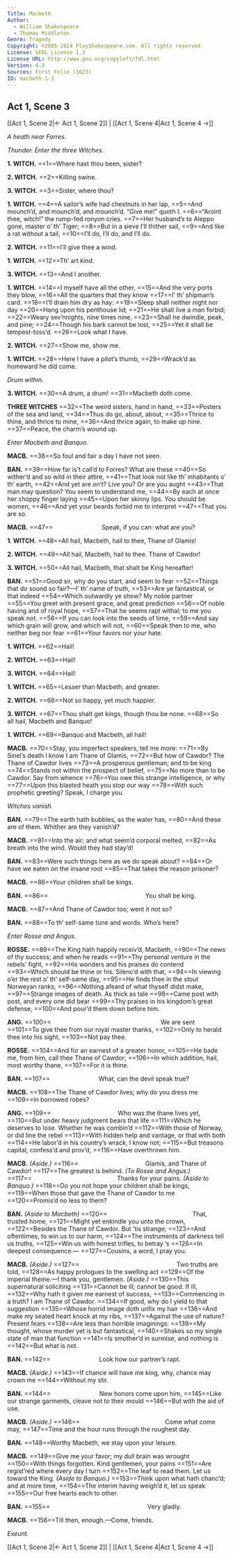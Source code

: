 ```yaml
---
Title: Macbeth
Author: 
  - William Shakespeare
  - Thomas Middleton
Genre: Tragedy
Copyright: ©2005-2024 PlayShakespeare.com. All rights reserved.
License: GFDL License 1.3
License URL: http://www.gnu.org/copyleft/fdl.html
Version: 4.3
Sources: First Folio (1623)
ID: macbeth-1-3
---
```


## Act 1, Scene 3
[[Act 1, Scene 2|← Act 1, Scene 2]] | [[Act 1, Scene 4|Act 1, Scene 4 →]]

*A heath near Forres.*

*Thunder. Enter the three Witches.*

**1. WITCH.**
==1==Where hast thou been, sister?

**2. WITCH.**
==2==Killing swine.

**3. WITCH.**
==3==Sister, where thou?

**1. WITCH.**
==4==A sailor’s wife had chestnuts in her lap,
==5==And mounch’d, and mounch’d, and mounch’d. “Give me!” quoth I.
==6==“Aroint thee, witch!” the rump-fed ronyon cries.
==7==Her husband’s to Aleppo gone, master o’ th’ Tiger;
==8==But in a sieve I’ll thither sail,
==9==And like a rat without a tail,
==10==I’ll do, I’ll do, and I’ll do.

**2. WITCH.**
==11==I’ll give thee a wind.

**1. WITCH.**
==12==Th’ art kind.

**3. WITCH.**
==13==And I another.

**1. WITCH.**
==14==I myself have all the other,
==15==And the very ports they blow,
==16==All the quarters that they know
==17==I’ th’ shipman’s card.
==18==I’ll drain him dry as hay:
==19==Sleep shall neither night nor day
==20==Hang upon his penthouse lid;
==21==He shall live a man forbid;
==22==Weary sev’nnights, nine times nine,
==23==Shall he dwindle, peak, and pine;
==24==Though his bark cannot be lost,
==25==Yet it shall be tempest-toss’d.
==26==Look what I have.

**2. WITCH.**
==27==Show me, show me.

**1. WITCH.**
==28==Here I have a pilot’s thumb,
==29==Wrack’d as homeward he did come.

*Drum within.*

**3. WITCH.**
==30==A drum, a drum!
==31==Macbeth doth come.

**THREE WITCHES**
==32==The weird sisters, hand in hand,
==33==Posters of the sea and land,
==34==Thus do go, about, about,
==35==Thrice to thine, and thrice to mine,
==36==And thrice again, to make up nine.
==37==Peace, the charm’s wound up.

*Enter Macbeth and Banquo.*

**MACB.**
==38==So foul and fair a day I have not seen.

**BAN.**
==39==How far is’t call’d to Forres? What are these
==40==So wither’d and so wild in their attire,
==41==That look not like th’ inhabitants o’ th’ earth,
==42==And yet are on’t? Live you? Or are you aught
==43==That man may question? You seem to understand me,
==44==By each at once her choppy finger laying
==45==Upon her skinny lips. You should be women,
==46==And yet your beards forbid me to interpret
==47==That you are so.

**MACB.**
==47==        Speak, if you can: what are you?

**1. WITCH.**
==48==All hail, Macbeth, hail to thee, Thane of Glamis!

**2. WITCH.**
==49==All hail, Macbeth, hail to thee. Thane of Cawdor!

**3. WITCH.**
==50==All hail, Macbeth, that shalt be King hereafter!

**BAN.**
==51==Good sir, why do you start, and seem to fear
==52==Things that do sound so fair?—I’ th’ name of truth,
==53==Are ye fantastical, or that indeed
==54==Which outwardly ye show? My noble partner
==55==You greet with present grace, and great prediction
==56==Of noble having and of royal hope,
==57==That he seems rapt withal; to me you speak not.
==58==If you can look into the seeds of time,
==59==And say which grain will grow, and which will not,
==60==Speak then to me, who neither beg nor fear
==61==Your favors nor your hate.

**1. WITCH.**
==62==Hail!

**2. WITCH.**
==63==Hail!

**3. WITCH.**
==64==Hail!

**1. WITCH.**
==65==Lesser than Macbeth, and greater.

**2. WITCH.**
==66==Not so happy, yet much happier.

**3. WITCH.**
==67==Thou shalt get kings, though thou be none.
==68==So all hail, Macbeth and Banquo!

**1. WITCH.**
==69==Banquo and Macbeth, all hail!

**MACB.**
==70==Stay, you imperfect speakers, tell me more:
==71==By Sinel’s death I know I am Thane of Glamis,
==72==But how of Cawdor? The Thane of Cawdor lives
==73==A prosperous gentleman; and to be king
==74==Stands not within the prospect of belief,
==75==No more than to be Cawdor. Say from whence
==76==You owe this strange intelligence, or why
==77==Upon this blasted heath you stop our way
==78==With such prophetic greeting? Speak, I charge you.

*Witches vanish.*

**BAN.**
==79==The earth hath bubbles, as the water has,
==80==And these are of them. Whither are they vanish’d?

**MACB.**
==81==Into the air; and what seem’d corporal melted,
==82==As breath into the wind. Would they had stay’d!

**BAN.**
==83==Were such things here as we do speak about?
==84==Or have we eaten on the insane root
==85==That takes the reason prisoner?

**MACB.**
==86==Your children shall be kings.

**BAN.**
==86==                You shall be king.

**MACB.**
==87==And Thane of Cawdor too; went it not so?

**BAN.**
==88==To th’ self-same tune and words. Who’s here?

*Enter Rosse and Angus.*

**ROSSE.**
==89==The King hath happily receiv’d, Macbeth,
==90==The news of thy success; and when he reads
==91==Thy personal venture in the rebels’ fight,
==92==His wonders and his praises do contend
==93==Which should be thine or his. Silenc’d with that,
==94==In viewing o’er the rest o’ th’ self-same day,
==95==He finds thee in the stout Norweyan ranks,
==96==Nothing afeard of what thyself didst make,
==97==Strange images of death. As thick as tale
==98==Came post with post, and every one did bear
==99==Thy praises in his kingdom’s great defense,
==100==And pour’d them down before him.

**ANG.**
==100==                  We are sent
==101==To give thee from our royal master thanks,
==102==Only to herald thee into his sight,
==103==Not pay thee.

**ROSSE.**
==104==And for an earnest of a greater honor,
==105==He bade me, from him, call thee Thane of Cawdor;
==106==In which addition, hail, most worthy thane,
==107==For it is thine.

**BAN.**
==107==        What, can the devil speak true?

**MACB.**
==108==The Thane of Cawdor lives; why do you dress me
==109==In borrowed robes?

**ANG.**
==109==           Who was the thane lives yet,
==110==But under heavy judgment bears that life
==111==Which he deserves to lose. Whether he was combin’d
==112==With those of Norway, or did line the rebel
==113==With hidden help and vantage, or that with both
==114==He labor’d in his country’s wrack, I know not;
==115==But treasons capital, confess’d and prov’d,
==116==Have overthrown him.

**MACB.**
*(Aside.)*
==116==           Glamis, and Thane of Cawdor!
==117==The greatest is behind.
*(To Rosse and Angus.)*
==117==              Thanks for your pains.
*(Aside to Banquo.)*
==118==Do you not hope your children shall be kings,
==119==When those that gave the Thane of Cawdor to me
==120==Promis’d no less to them?

**BAN.**
*(Aside to Macbeth)*
==120==              That, trusted home,
==121==Might yet enkindle you unto the crown,
==122==Besides the Thane of Cawdor. But ’tis strange;
==123==And oftentimes, to win us to our harm,
==124==The instruments of darkness tell us truths,
==125==Win us with honest trifles, to betray ’s
==126==In deepest consequence.⁠—
==127==Cousins, a word, I pray you.

**MACB.**
*(Aside.)*
==127==                Two truths are told,
==128==As happy prologues to the swelling act
==129==Of the imperial theme.—I thank you, gentlemen.
*(Aside.)*
==130==This supernatural soliciting
==131==Cannot be ill; cannot be good. If ill,
==132==Why hath it given me earnest of success,
==133==Commencing in a truth? I am Thane of Cawdor.
==134==If good, why do I yield to that suggestion
==135==Whose horrid image doth unfix my hair
==136==And make my seated heart knock at my ribs,
==137==Against the use of nature? Present fears
==138==Are less than horrible imaginings:
==139==My thought, whose murder yet is but fantastical,
==140==Shakes so my single state of man that function
==141==Is smother’d in surmise, and nothing is
==142==But what is not.

**BAN.**
==142==        Look how our partner’s rapt.

**MACB.**
*(Aside.)*
==143==If chance will have me king, why, chance may crown me
==144==Without my stir.

**BAN.**
==144==        New honors come upon him,
==145==Like our strange garments, cleave not to their mould
==146==But with the aid of use.

**MACB.**
*(Aside.)*
==146==              Come what come may,
==147==Time and the hour runs through the roughest day.

**BAN.**
==148==Worthy Macbeth, we stay upon your leisure.

**MACB.**
==149==Give me your favor; my dull brain was wrought
==150==With things forgotten. Kind gentlemen, your pains
==151==Are regist’red where every day I turn
==152==The leaf to read them. Let us toward the King.
*(Aside to Banquo.)*
==153==Think upon what hath chanc’d; and at more time,
==154==The interim having weigh’d it, let us speak
==155==Our free hearts each to other.

**BAN.**
==155==                Very gladly.

**MACB.**
==156==Till then, enough.—Come, friends.

*Exeunt.*

[[Act 1, Scene 2|← Act 1, Scene 2]] | [[Act 1, Scene 4|Act 1, Scene 4 →]]